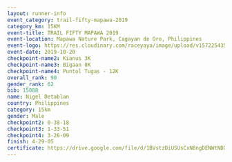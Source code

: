```yaml
---
layout: runner-info 
event_category: trail-fifty-mapawa-2019 
category_km: 15KM 
event-title: TRAIL FIFTY MAPAWA 2019  
event-location: Mapawa Nature Park, Cagayan de Oro, Philippines 
event-logo: https://res.cloudinary.com/raceyaya/image/upload/v1572254355/logo/trail-fifty-mapawa_fizjmb.jpg 
event-date: 2019-10-20 
checkpoint-name2: Kianus 3K 
checkpoint-name3: Bigaan 8K 
checkpoint-name4: Puntol Tugas - 12K 
overall_rank: 90
gender_rank: 62
bib: 15088
name: Nigel Detablan
country: Philippines
category: 15km
gender: Male
checkpoint2: 0-38-18
checkpoint3: 1-33-51
checkpoint4: 3-26-09
finish: 4-29-05
certificate: https://drive.google.com/file/d/1BVstzDiUSUsCxN8ngDENWtNDXjAncrBg/view?usp=sharing
---
```

